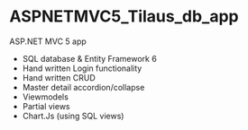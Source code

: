 # ASPNETMVC5_Tilaus_db_app
ASP.NET MVC 5 app
- SQL database & Entity Framework 6
- Hand written Login functionality
- Hand written CRUD
- Master detail accordion/collapse
- Viewmodels
- Partial views
- Chart.Js (using SQL views)
